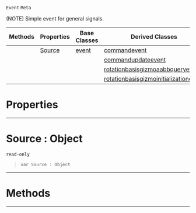 `Event` `Meta`



(NOTE) Simple event for general signals.

|Methods|Properties|Base Classes|Derived Classes|
|---|---|---|---|
| |[ Source](objectevent.md#source-object)|[event](event.md)|[commandevent](commandevent.md)|
| | | |[commandupdateevent](commandupdateevent.md)|
| | | |[rotationbasisgizmoaabbqueryevent](rotationbasisgizmoaabbqueryevent.md)|
| | | |[rotationbasisgizmoinitializationevent](rotationbasisgizmoinitializationevent.md)|


 #  Properties


---  
 #  Source : Object

 `read-only`

> 
> ``` lang=cpp, name=Nada
> var Source : Object


---  
 #  Methods


---  
 

 